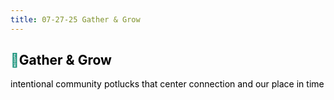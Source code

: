 ```yaml
---
title: 07-27-25 Gather & Grow
---
```


<h2  class="align-left"><span style="color: rgb(22, 145, 121);">🌱<span style="color: rgb(0, 0, 0);">Gather &amp; Grow</span></span></h2>
<p ><span style="color: rgb(22, 145, 121);"><span style="color: rgb(0, 0, 0);">intentional community potlucks that center connection and our place in time</span></span></p>